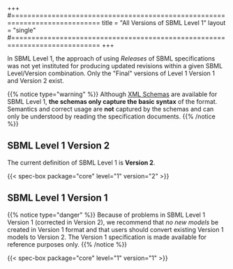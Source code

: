 +++
#============================================================================
title  = "All Versions of SBML Level 1"
layout = "single"
#============================================================================
+++

In SBML Level 1, the approach of using _Releases_ of SBML specifications was not yet instituted for producing updated revisions within a given SBML Level/Version combination. Only the "Final" versions of Level&nbsp;1 Version&nbsp;1 and Version&nbsp;2 exist.

{{% notice type="warning" %}}
Although [XML Schemas](https://en.wikipedia.org/wiki/XML_schema) are available for SBML Level&nbsp;1, **the schemas only capture the basic syntax** of the format.  Semantics and correct usage are **not** captured by the schemas and can only be understood by reading the specification documents.
{{% /notice %}}


## SBML Level 1 Version 2

The current definition of SBML Level 1 is **Version 2**.

{{< spec-box package="core" level="1" version="2" >}}


## SBML Level 1 Version 1

{{% notice type="danger" %}}
Because of problems in SBML Level 1 Version 1 (corrected in Version&nbsp;2), we recommend that *no new models* be created in Version&nbsp;1 format and that users should convert existing Version&nbsp;1 models to Version&nbsp;2. The Version&nbsp;1 specification is made available for reference purposes only.
{{% /notice %}}

{{< spec-box package="core" level="1" version="1" >}}

